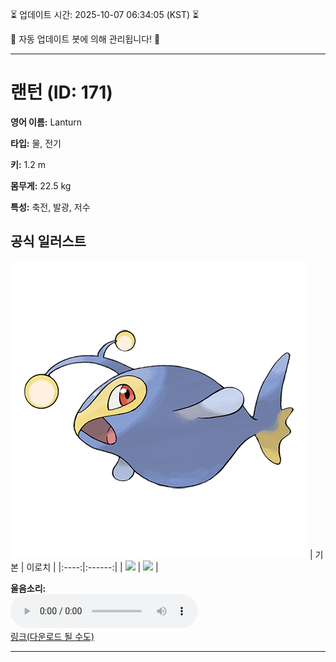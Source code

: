
⏳ 업데이트 시간: 2025-10-07 06:34:05 (KST) ⏳

🤖 자동 업데이트 봇에 의해 관리됩니다! 🤖

---

# 랜턴 (ID: 171)
**영어 이름:** Lanturn

**타입:** 물, 전기

**키:** 1.2 m

**몸무게:** 22.5 kg

**특성:** 축전, 발광, 저수

## 공식 일러스트
![](https://raw.githubusercontent.com/PokeAPI/sprites/master/sprites/pokemon/other/official-artwork/171.png)
| 기본 | 이로치 |
|:----:|:------:|
| <img src="http://play.pokemonshowdown.com/sprites/ani/lanturn.gif" width="200"> | <img src="http://play.pokemonshowdown.com/sprites/ani-shiny/lanturn.gif" width="200"> |

**울음소리:**<br><audio controls src="https://raw.githubusercontent.com/PokeAPI/cries/main/cries/pokemon/latest/171.ogg"></audio><br> [링크(다운로드 될 수도)](https://raw.githubusercontent.com/PokeAPI/cries/main/cries/pokemon/latest/171.ogg)


---
